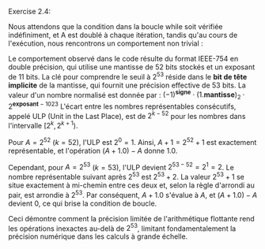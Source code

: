 Exercise 2.4:


Nous attendons que la condition dans la boucle while soit vérifiée indéfiniment, et A est doublé à chaque itération, tandis qu'au cours de l'exécution, nous rencontrons un comportement non trivial :

Le comportement observé dans le code résulte du format IEEE-754 en double précision, qui utilise une mantisse de 52 bits stockés et un exposant de 11 bits. La clé pour comprendre le seuil à $2^{53}$ réside dans le $\textbf{bit de tête implicite}$ de la mantisse, qui fournit une précision effective de 53 bits. La valeur d'un nombre normalisé est donnée par :
$(-1)^{\textbf{signe}} \cdot (1. \textbf{mantisse})_2 \cdot 2^{ \textbf{exposant} - 1023}$
L'écart entre les nombres représentables consécutifs, appelé ULP (Unit in the Last Place), est de $2^{k-52}$ pour les nombres dans l'intervalle $[2^k, 2^{k+1})$.

Pour $A = 2^{52}$ ($k=52$), l'ULP est $2^0 = 1$. Ainsi, $A + 1 = 2^{52} + 1$ est exactement représentable, et l'opération $(A + 1.0) - A$ donne $1.0$.

Cependant, pour $A = 2^{53}$ ($k=53$), l'ULP devient $2^{53-52} = 2^1 = 2$. Le nombre représentable suivant après $2^{53}$ est $2^{53} + 2$. La valeur $2^{53} + 1$ se situe exactement à mi-chemin entre ces deux et, selon la règle d'arrondi au pair, est arrondie à $2^{53}$. Par conséquent, $A + 1.0$ s'évalue à $A$, et $(A + 1.0) - A$ devient $0$, ce qui brise la condition de boucle.

Ceci démontre comment la précision limitée de l'arithmétique flottante rend les opérations inexactes au-delà de $2^{53}$, limitant fondamentalement la précision numérique dans les calculs à grande échelle.

